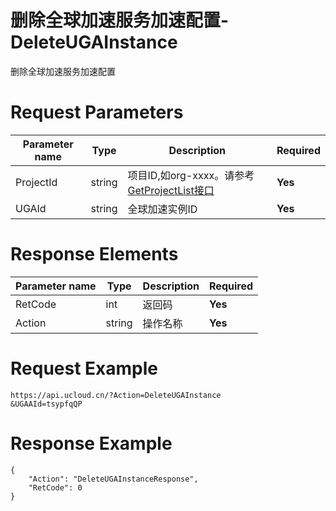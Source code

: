 # 删除全球加速服务加速配置-DeleteUGAInstance

删除全球加速服务加速配置

# Request Parameters
|Parameter name|Type|Description|Required|
|---|---|---|---|
|ProjectId|string|项目ID,如org-xxxx。请参考[GetProjectList接口](api/summary/get_project_list)|**Yes**|
|UGAId|string|全球加速实例ID|**Yes**|

# Response Elements
|Parameter name|Type|Description|Required|
|---|---|---|---|
|RetCode|int|返回码|**Yes**|
|Action|string|操作名称|**Yes**|

# Request Example
```
https://api.ucloud.cn/?Action=DeleteUGAInstance
&UGAAId=tsypfqQP
```

# Response Example
```
{
    "Action": "DeleteUGAInstanceResponse", 
    "RetCode": 0
}
```


